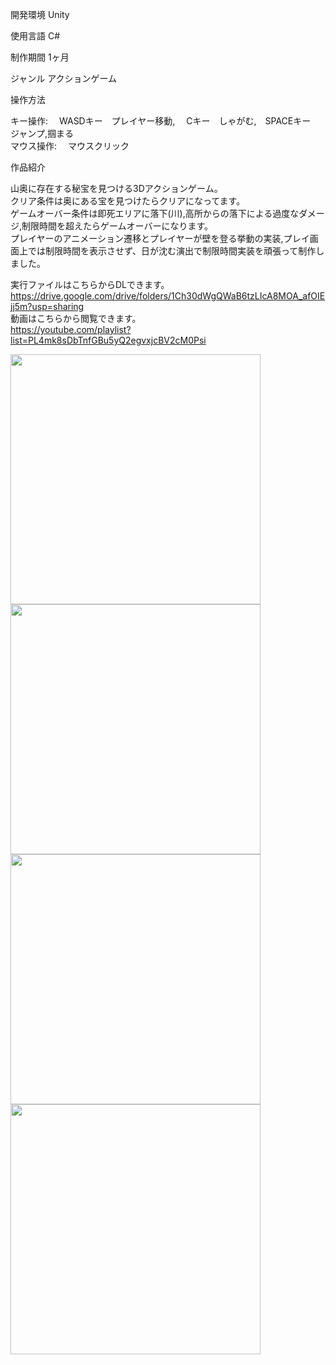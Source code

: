 開発環境 Unity    
                                          
使用言語 C#  
                                          
制作期間 1ヶ月  
                                      
ジャンル アクションゲーム  
                                     
操作方法   
  
   キー操作:　  WASDキー　プレイヤー移動, 　Cキー　しゃがむ,　SPACEキー　ジャンプ,掴まる  
   マウス操作:　 マウスクリック  
  
作品紹介  

山奥に存在する秘宝を見つける3Dアクションゲーム。  
クリア条件は奥にある宝を見つけたらクリアになってます。  
ゲームオーバー条件は即死エリアに落下(川),高所からの落下による過度なダメージ,制限時間を超えたらゲームオーバーになります。  
プレイヤーのアニメーション遷移とプレイヤーが壁を登る挙動の実装,プレイ画面上では制限時間を表示させず、日が沈む演出で制限時間実装を頑張って制作しました。  

実行ファイルはこちらからDLできます。  
https://drive.google.com/drive/folders/1Ch30dWgQWaB6tzLIcA8MOA_afOIEjj5m?usp=sharing  
動画はこちらから閲覧できます。  
https://youtube.com/playlist?list=PL4mk8sDbTnfGBu5yQ2egvxjcBV2cM0Psi  
  
 <img width="400" src="https://user-images.githubusercontent.com/71370181/111797792-ce60df00-890c-11eb-85b2-bf50f2a1a0ef.png">  
<img width="400" src="https://user-images.githubusercontent.com/71370181/111797748-c6a13a80-890c-11eb-9e40-0599a1d3ac93.png">  
 <img width="400" src="https://user-images.githubusercontent.com/71370181/111797805-d15bcf80-890c-11eb-8fb6-ee7bf8d19540.png">  
  <img width="400" src="https://user-images.githubusercontent.com/71370181/111797836-d7ea4700-890c-11eb-8594-556863f77c2f.png">
